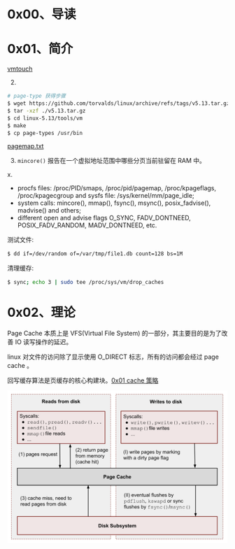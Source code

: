 # 0x00、导读

# 0x01、简介

[vmtouch](../perf/command/vmtouch.md)

2. 
```bash
# page-type 获得步骤
$ wget https://github.com/torvalds/linux/archive/refs/tags/v5.13.tar.gz
$ tar -xzf ./v5.13.tar.gz
$ cd linux-5.13/tools/vm
$ make
$ cp page-types /usr/bin
```
[pagemap.txt](https://www.kernel.org/doc/html/v5.0/admin-guide/mm/pagemap.html)

3. `mincore()` 报告在一个虚拟地址范围中哪些分页当前驻留在 RAM 中。

x. 
- procfs files: /proc/PID/smaps, /proc/pid/pagemap, /proc/kpageflags, /proc/kpagecgroup and sysfs file: /sys/kernel/mm/page_idle;
- system calls: mincore(), mmap(), fsync(), msync(), posix_fadvise(), madvise() and others;
- different open and advise flags O_SYNC, FADV_DONTNEED, POSIX_FADV_RANDOM, MADV_DONTNEED, etc.

测试文件:
```bash
$ dd if=/dev/random of=/var/tmp/file1.db count=128 bs=1M
```

清理缓存:
```bash
$ sync; echo 3 | sudo tee /proc/sys/vm/drop_caches
```

# 0x02、理论

Page Cache 本质上是 VFS(Virtual File System) 的一部分，其主要目的是为了改善 IO 读写操作的延迟。

linux 对文件的访问除了显示使用 O_DIRECT 标志，所有的访问都会经过 page cache 。

回写缓存算法是页缓存的核心构建块。[0x01 cache 策略](./cache02.md)


![write-back](../../pic/linux/memory/page-cache.png)